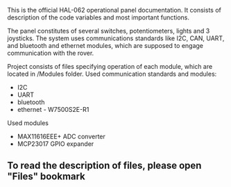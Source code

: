 This is the official HAL-062 operational panel documentation. It consists of description of the code variables and most important functions.

The panel constitutes of several switches, potentiometers, lights and
3 joysticks. The system uses communications standards like I2C, CAN, UART,
and bluetooth and ethernet modules, which are supposed to engage communication
with the rover.

Project consists of files specifying operation of each module, which
are located in /Modules folder.
Used communication standards and modules:
- I2C
- UART
- bluetooth
- ethernet - W7500S2E-R1

Used modules
- MAX11616EEE+ ADC converter
- MCP23017 GPIO expander


## To read the description of files, please open "Files" bookmark

